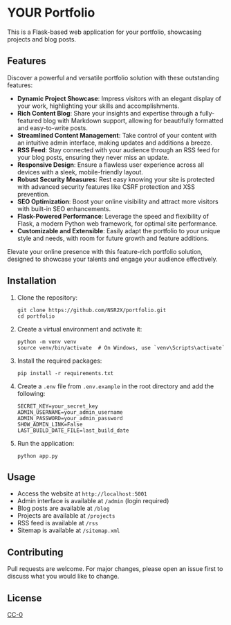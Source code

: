# YOUR Portfolio

This is a Flask-based web application for your portfolio, showcasing projects and blog posts.

## Features

Discover a powerful and versatile portfolio solution with these outstanding features:

- **Dynamic Project Showcase**: Impress visitors with an elegant display of your work, highlighting your skills and accomplishments.
- **Rich Content Blog**: Share your insights and expertise through a fully-featured blog with Markdown support, allowing for beautifully formatted and easy-to-write posts.
- **Streamlined Content Management**: Take control of your content with an intuitive admin interface, making updates and additions a breeze.
- **RSS Feed**: Stay connected with your audience through an RSS feed for your blog posts, ensuring they never miss an update.
- **Responsive Design**: Ensure a flawless user experience across all devices with a sleek, mobile-friendly layout.
- **Robust Security Measures**: Rest easy knowing your site is protected with advanced security features like CSRF protection and XSS prevention.
- **SEO Optimization**: Boost your online visibility and attract more visitors with built-in SEO enhancements.
- **Flask-Powered Performance**: Leverage the speed and flexibility of Flask, a modern Python web framework, for optimal site performance.
- **Customizable and Extensible**: Easily adapt the portfolio to your unique style and needs, with room for future growth and feature additions.

Elevate your online presence with this feature-rich portfolio solution, designed to showcase your talents and engage your audience effectively.

## Installation

1. Clone the repository:
   ```
   git clone https://github.com/NSR2X/portfolio.git
   cd portfolio
   ```

2. Create a virtual environment and activate it:
   ```
   python -m venv venv
   source venv/bin/activate  # On Windows, use `venv\Scripts\activate`
   ```

3. Install the required packages:
   ```
   pip install -r requirements.txt
   ```

4. Create a `.env` file from `.env.example` in the root directory and add the following:
   ```
   SECRET_KEY=your_secret_key
   ADMIN_USERNAME=your_admin_username
   ADMIN_PASSWORD=your_admin_password
   SHOW_ADMIN_LINK=False
   LAST_BUILD_DATE_FILE=last_build_date
   ```

5. Run the application:
   ```
   python app.py
   ```

## Usage

- Access the website at `http://localhost:5001`
- Admin interface is available at `/admin` (login required)
- Blog posts are available at `/blog`
- Projects are available at `/projects`
- RSS feed is available at `/rss`
- Sitemap is available at `/sitemap.xml`

## Contributing

Pull requests are welcome. For major changes, please open an issue first to discuss what you would like to change.

## License

[CC-0](https://creativecommons.org/publicdomain/zero/1.0/deed.en)